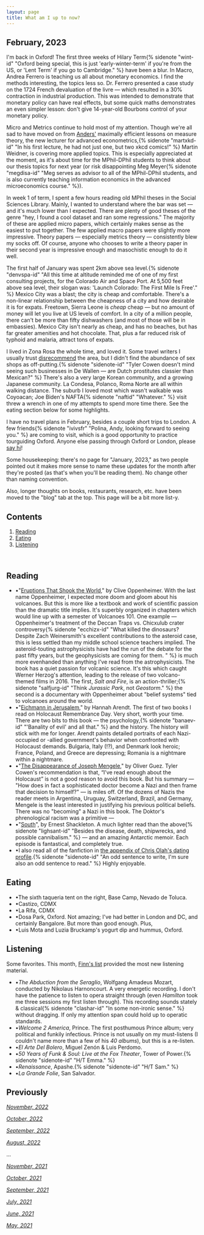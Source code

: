 ```yaml
---
layout: page
title: What am I up to now?
---
```


## February, 2023

I'm back in Oxford! The first three weeks of Hilary Term{% sidenote "wint-id" "Oxford being special, this is just 'early-winter-term' if you're from the US, or 'Lent Term' if you go to Cambridge." %} have been a blur. In Macro, Andrea Ferrero is teaching us all about monetary economics. I find the methods interesting, the topics less so. Dr. Ferrero presented a case study on the 1724 French devaluation of the livre — which resulted in a 30% contraction in industrial production. This was intended to demonstrate that monetary policy can have real effects, but some quick maths demonstrates an even simpler lesson: don't give 14-year-old Bourbons control of your monetary policy. 

Micro and Metrics continue to hold most of my attention. Though we're all sad to have moved on from [Anders'](https://jablevine.com/older/november_2022) maximally efficient lessons on measure theory, the new lecturer for advanced econometrics,{% sidenote "martxkd-id" "In his first lecture, he had not just one, but two xkcd comics!" %} Martin Weidner, is covering more applied topics. This is especially appreciated at the moment, as it's about time for the MPhil-DPhil students to think about our thesis topics for next year (or risk disappointing Meg Meyer{% sidenote "megdisa-id" "Meg serves as advisor to all of the MPhil-DPhil students, and is also currently teaching information economics in the advanced microeconomics course." %}).

In week 1 of term, I spent a few hours reading old MPhil theses in the Social Sciences Library. Mainly, I wanted to understand where the bar was set — and it's much lower than I expected. There are plenty of good theses of the genre "hey, I found a cool dataset and ran some regressions." The majority of these are applied micro papers, which certainly makes sense as the easiest to put together. The few applied macro papers were slightly more impressive. Theory papers — especially metrics theory — consistently blew my socks off. Of course, anyone who chooses to write a theory paper in their second year is impressive enough and masochistic enough to do it well. 

The first half of January was spent 2km above sea level.{% sidenote "denvspa-id" "All this time at altitude reminded me of one of my first consulting projects, for the Colorado Air and Space Port. At 5,500 feet above sea level, their slogan was: 'Launch Colorado: The First Mile Is Free'." %} Mexico City was a blast; the city is cheap and comfortable. There's a non-linear relationship between the cheapness of a city and how desirable it is for expats. Freetown, Sierra Leone is *cheap* cheap — but no amount of money will let you live at US levels of comfort. In a city of a million people, there can't be more than fifty dishwashers (and most of those will be in embassies). Mexico City isn't nearly as cheap, and has no beaches, but has far greater amenities and hot chocolate. That, plus a far reduced risk of typhoid and malaria, attract tons of expats.

I lived in Zona Rosa the whole time, and loved it. Some travel writers I usually trust [disrecommend](https://marginalrevolution.com/marginalrevolution/2018/04/mexico-city-travel-tips.html) the area, but I didn't find the abundance of sex shops as off-putting.{% sidenote "sidenote-id" "Tyler Cowen doesn't mind seeing such businesses in De Wallen — are Dutch prostitutes classier than Mexican?" %} There's also a very large Korean community, and a growing Japanese community. La Condesa, Polanco, Roma Norte are all within walking distance. The suburb I loved most which wasn't walkable was Coyoacan; Joe Biden's NAFTA{% sidenote "naftid" "Whatever." %} visit threw a wrench in one of my attempts to spend more time there. See the eating section below for some highlights.

I have no travel plans in February, besides a couple short trips to London. A few friends{% sidenote "ivivsfr" "Polina, Andy, looking forward to seeing you." %} are coming to visit, which is a good opportunity to practice tourguiding Oxford. Anyone else passing through Oxford or London, please [say hi](https://jablevine.com/hi/)!

Some housekeeping: there's no page for "January, 2023," as two people pointed out it makes more sense to name these updates for the month after they're posted (as that's when you'll be reading them). No change other than naming convention.

Also, longer thoughts on books, restaurants, research, etc. have been moved to the "blog" tab at the top. This page will be a bit more list-y. 


## Contents
1. [Reading](#books)
2. [Eating](#Eating)
3. [Listening](#music)


  <br>

## Reading 

- •"[Eruptions That Shook the World](https://smile.amazon.co.uk/Eruptions-Shook-World-Clive-Oppenheimer/dp/0521641128?sa-no-redirect=1)," by Clive Oppenheimer. With the last name Oppenheimer, I expected more doom and gloom about his volcanoes. But this is more like a textbook and work of scientific passion than the dramatic title implies. It's superbly organized in chapters which would line up with a semester of Volcanoes 101. One example — Oppenheimer's treatment of the Deccan Traps vs. Chicxulub crater controversy{% sidenote "ecchizx-id" "What killed the dinosaurs? Despite Zach Weinersmith's excellent contributions to the asteroid case, this is less settled than my middle school science teachers implied. The asteroid-touting astrophysicists have had the run of the debate for the past fifty years, but the geophysicists are coming for them. " %} is much more evenhanded than anything I've read from the astrophysicists. The book has a quiet passion for volcanic science. It's this which caught Werner Herzog's attention, leading to the release of two volcano-themed films in 2016. The first, *Salt and Fire*, is an action-thriller;{% sidenote "salfjurg-id" "Think *Jurassic Park*, not *Geostorm*." %} the second is a documentary with Oppenheimer about "belief systems" tied to volcanoes around the world.
- •"[Eichmann in Jerusalem](https://en.wikipedia.org/wiki/Eichmann_in_Jerusalem)," by Hannah Arendt. The first of two books I read on Holocaust Remembrance Day. Very short, worth your time. There are two bits to this book — the psychology,{% sidenote "banaev-id" "'Banality of evil' and all that." %} and the history. The history will stick with me for longer. Arendt paints detailed portraits of each Nazi-occupied or -allied government's behavior when confronted with Holocaust demands. Bulgaria, Italy (!?), and Denmark look heroic; France, Poland, and Greece are depressing; Romania is a nightmare within a nightmare. 
- •"[The Disappearance of Joseph Mengele](https://en.wikipedia.org/wiki/The_Disappearance_of_Josef_Mengele)," by Oliver Guez. Tyler Cowen's recommendation is that, “I’ve read enough about the Holocaust” is not a good reason to avoid this book. But his summary — "How does in fact a sophisticated doctor become a Nazi and then frame that decision to himself?" — is miles off. Of the dozens of Nazis the reader meets in Argentina, Uruguay, Switzerland, Brazil, and Germany, Mengele is the least interested in justifying his previous political beliefs. There was no "becoming" a Nazi in this book. The Doktor's phrenological racism was a primitive — 
- •"[South](https://en.wikipedia.org/wiki/South_(book))", by Ernest Shackleton. A much lighter read than the above{% sidenote "lighsant-id" "Besides the disease, death, shipwrecks, and possible cannibalism." %}  — and an amazing Antarctic memoir. Each episode is fantastical, and completely true. 
- •I also read all of the fanfiction in [the appendix of Chris Olah's dating profile](https://docs.google.com/document/d/1m_aJCJ5JDFRqNOaUVskj4o0VOPmF5MKRxdur9CvAc2o/edit#).{% sidenote "sidenote-id" "An odd sentence to write, I'm sure also an odd sentence to read." %} Highly enjoyable.

## Eating

- •The sixth taqueria tent on the right, Base Camp, Nevado de Toluca.
- •Castizo, CDMX
- •La Rifa, CDMX
- •Dosa Park, Oxford. Not amazing; I've had better in London and DC, and certainly Bangalore. But more than good enough. Plus, 
- •Luis Mota and Luzia Bruckamp's yogurt dip and hummus, Oxford.


## Listening

Some favorites. This month, [Finn's list](https://finmoorhouse.com/writing/media-2022-b/#music) provided the most new listening material. 

- •*The Abduction from the Seraglio*, Wolfgang Amadeus Mozart, conducted by Nikolaus Harnoncourt. A very energetic recording. I don't have the patience to listen to opera straight through (even *Hamilton* took me three sessions my first listen through). This recording sounds stately & classical{% sidenote "clashar-id" "In some non-ironic sense." %} without dragging. If only my attention span could hold up to operatic standards. 
- •*Welcome 2 America*, Prince. The first posthumous Prince album; very political and funkily infectious. Prince is not usually  on my must-listens (I couldn't name more than a few of his *40 albums*), but this is a re-listen.
- •*El Arte Del Bolero*, Miguel Zenón & Luis Perdomo. 
- •*50 Years of Funk & Soul: Live at the Fox Theater*, Tower of Power.{% sidenote "sidenote-id" "H/T Emma." %} 
- •*Renaissance*, Apashe.{% sidenote "sidenote-id" "H/T Sam." %}
- •*La Grande Folie*, San Salvador.



## Previously

*[November, 2022](https://jablevine.com/older/november_2022)*

*[October, 2022](https://jablevine.com/older/october_2022)*

*[September, 2022](https://jablevine.com/older/september_2022)*

*[August, 2022](https://jablevine.com/older/august_2022)*

...

*[November, 2021](https://jablevine.com/older/november_2021)*

*[October, 2021](https://jablevine.com/older/october_2021)*

*[September, 2021](https://jablevine.com/older/september_2021)*

*[July, 2021](https://jablevine.com/older/july_2021)*

*[June, 2021](https://jablevine.com/older/june_2021)*

*[May, 2021](https://jablevine.com/older/may_2021)*




